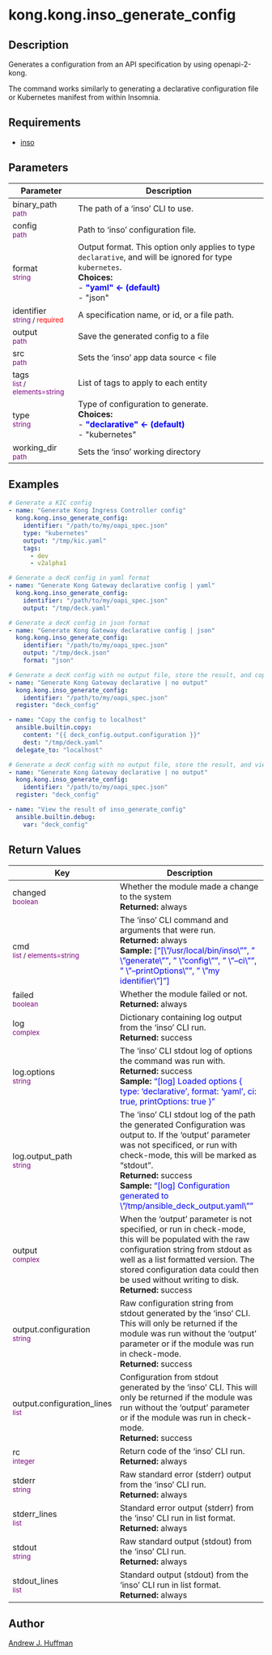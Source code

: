 # kong.kong.inso_generate_config


## Description

Generates a configuration from an API specification by using openapi-2-kong.

The command works similarly to generating a declarative configuration file or Kubernetes manifest from within Insomnia.


## Requirements

* [inso](https://docs.insomnia.rest/inso-cli/install)


## Parameters

| Parameter | Description |
| --- | --- |
| binary_path </br><sub><span style="color:purple">path</span></sub> | The path of a ‘inso’ CLI to use. |
| config </br><sub><span style="color:purple">path</span></sub> | Path to ‘inso’ configuration file. |
| format </br><sub><span style="color:purple">string</span></sub> | Output format. This option only applies to type `declarative`, and will be ignored for type `kubernetes`.</br>**Choices:**</br>- **<span style="color:blue">"yaml" ← (default)</span>**</br>- "json" |
| identifier </br><sub><span style="color:purple">string</span> / <span style="color:red">required</span></sub> | A specification name, or id, or a file path. |
| output </br><sub><span style="color:purple">path</span></sub> | Save the generated config to a file |
| src </br><sub><span style="color:purple">path</span></sub> | Sets the ‘inso’ app data source < file | dir > |
| tags </br><sub><span style="color:purple">list</span> / <span style="color:purple">elements=string</span></sub> | List of tags to apply to each entity |
| type </br><sub><span style="color:purple">string</span></sub> | Type of configuration to generate.</br>**Choices:**</br>- **<span style="color:blue">"declarative" ← (default)</span>**</br>- "kubernetes"|
| working_dir </br><sub><span style="color:purple">path</span></sub> | Sets the ‘inso’ working directory |


## Examples

```yaml
# Generate a KIC config
- name: "Generate Kong Ingress Controller config"
  kong.kong.inso_generate_config:
    identifier: "/path/to/my/oapi_spec.json"
    type: "kubernetes"
    output: "/tmp/kic.yaml"
    tags:
      - dev
      - v2alpha1

# Generate a decK config in yaml format
- name: "Generate Kong Gateway declarative config | yaml"
  kong.kong.inso_generate_config:
    identifier: "/path/to/my/oapi_spec.json"
    output: "/tmp/deck.yaml"

# Generate a decK config in json format
- name: "Generate Kong Gateway declarative config | json"
  kong.kong.inso_generate_config:
    identifier: "/path/to/my/oapi_spec.json"
    output: "/tmp/deck.json"
    format: "json"

# Generate a decK config with no output file, store the result, and copy it to the Ansible control node
- name: "Generate Kong Gateway declarative | no output"
  kong.kong.inso_generate_config:
    identifier: "/path/to/my/oapi_spec.json"
  register: "deck_config"

- name: "Copy the config to localhost"
  ansible.builtin.copy:
    content: "{{ deck_config.output.configuration }}"
    dest: "/tmp/deck.yaml"
  delegate_to: "localhost"

# Generate a decK config with no output file, store the result, and view the result
- name: "Generate Kong Gateway declarative | no output"
  kong.kong.inso_generate_config:
    identifier: "/path/to/my/oapi_spec.json"
  register: "deck_config"

- name: "View the result of inso_generate_config"
  ansible.builtin.debug:
    var: "deck_config"
```

## Return Values

| Key | Description |
| --- | --- |
|changed</br><sub><span style="color:purple">boolean</span></sub>|Whether the module made a change to the system</br>**Returned:** always|
|cmd</br><sub><span style="color:purple">list</span> / <span style="color:purple">elements=string</span></span></sub>|The ‘inso’ CLI command and arguments that were run.</br>**Returned:** always</br>**Sample:** <span style="color:blue">[“[\”/usr/local/bin/inso\””, ” \”generate\””, ” \”config\””, ” \”–ci\””, ” \”–printOptions\””, ” \”my identifier\”]”]</span>|
|failed</br><sub><span style="color:purple">boolean</span></sub>|Whether the module failed or not.</br>**Returned:** always|
|log</br><sub><span style="color:purple">complex</span></sub>|Dictionary containing log output from the ‘inso’ CLI run.</br>**Returned:** success|
|log.options</br><sub><span style="color:purple">string</span></sub>|The ‘inso’ CLI stdout log of options the command was run with.</br>**Returned:** success</br>**Sample:** <span style="color:blue">“[log] Loaded options { type: ‘declarative’, format: ‘yaml’, ci: true, printOptions: true }”</span>|
|log.output_path</br><sub><span style="color:purple">string</span></sub>|The ‘inso’ CLI stdout log of the path the generated Configuration was output to. If the ‘output’ parameter was not specificed, or run with check-mode, this will be marked as “stdout”.</br>**Returned:** success</br>**Sample:** <span style="color:blue">“[log] Configuration generated to \”/tmp/ansible_deck_output.yaml\””</span>|
|output</br><sub><span style="color:purple">complex</span></sub>|When the ‘output’ parameter is not specified, or run in check-mode, this will be populated with the raw configuration string from stdout as well as a list formatted version. The stored configuration data could then be used without writing to disk.</br>**Returned:** success|
|output.configuration</br><sub><span style="color:purple">string</span></sub>|Raw configuration string from stdout generated by the ‘inso’ CLI. This will only be returned if the module was run without the ‘output’ parameter or if the module was run in check-mode.</br>**Returned:** success|
|output.configuration_lines</br><sub><span style="color:purple">list</span></sub>|Configuration from stdout generated by the ‘inso’ CLI. This will only be returned if the module was run without the ‘output’ parameter or if the module was run in check-mode.</br>**Returned:** success|
|rc</br><sub><span style="color:purple">integer</span></sub>|Return code of the ‘inso’ CLI run.</br>**Returned:** always|
|stderr</br><sub><span style="color:purple">string</span></sub>|Raw standard error (stderr) output from the ‘inso’ CLI run.</br>**Returned:** always|
|stderr_lines</br><sub><span style="color:purple">list</span></sub>|Standard error output (stderr) from the ‘inso’ CLI run in list format.</br>**Returned:** always|
|stdout</br><sub><span style="color:purple">string</span></sub>|Raw standard output (stdout) from the ‘inso’ CLI run.</br>**Returned:** always|
|stdout_lines</br><sub><span style="color:purple">list</span></sub>|Standard output (stdout) from the ‘inso’ CLI run in list format.</br>**Returned:** always|


## Author

[Andrew J. Huffman](https://github.com/ahuffman)